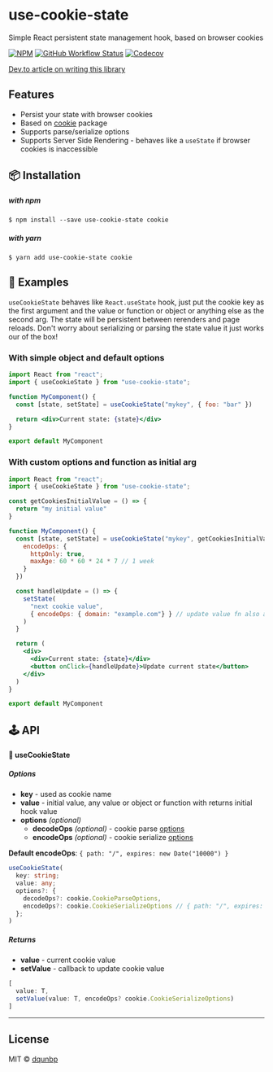 # use-cookie-state

Simple React persistent state management hook, based on browser cookies

[![NPM](https://img.shields.io/npm/v/use-cookie-state)](https://www.npmjs.com/package/use-cookie-state)
[![GitHub Workflow Status](https://img.shields.io/github/workflow/status/dqunbp/use-cookie-state/Release)](https://github.com/dqunbp/use-cookie-state/actions?query=workflow%3ARelease)
[![Codecov](https://img.shields.io/codecov/c/github/dqunbp/use-cookie-state)](https://codecov.io/gh/dqunbp/use-cookie-state)

[Dev.to article on writing this library](https://dev.to/dqunbp/store-state-in-cookies-with-use-cookie-value-react-hook-4i4f)

## Features

- Persist your state with browser cookies
- Based on [cookie](https://www.npmjs.com/package/cookie) package
- Supports parse/serialize options
- Supports Server Side Rendering - behaves like a `useState` if browser cookies is inaccessible


## 📦 Installation

  ##### with npm

    $ npm install --save use-cookie-state cookie

  ##### with yarn

    $ yarn add use-cookie-state cookie


## 📖 Examples

`useCookieState` behaves like `React.useState` hook, just put the cookie key as the first argument and the value or function or object or anything else as the second arg.
The state will be persistent between rerenders and page reloads.
Don't worry about serializing or parsing the state value it just works our of the box!

### With simple object and default options

```jsx
import React from "react";
import { useCookieState } from "use-cookie-state";

function MyComponent() {
  const [state, setState] = useCookieState("mykey", { foo: "bar" })

  return <div>Current state: {state}</div>
}

export default MyComponent
```

### With custom options and function as initial arg

```jsx
import React from "react";
import { useCookieState } from "use-cookie-state";

const getCookiesInitialValue = () => {
  return "my initial value"
}

function MyComponent() {
  const [state, setState] = useCookieState("mykey", getCookiesInitialValue, {
    encodeOps: {
      httpOnly: true,
      maxAge: 60 * 60 * 24 * 7 // 1 week
    }
  })

  const handleUpdate = () => {
    setState(
      "next cookie value", 
      { encodeOps: { domain: "example.com"} } // update value fn also accepts custom encode options
    )
  }

  return (
    <div>
      <div>Current state: {state}</div>
      <button onClick={handleUpdate}>Update current state</button>
    </div>
  )
}

export default MyComponent
```

## 🕹 API

#### 🔗 useCookieState

##### Options

- **key** - used as cookie name
- **value** - initial value, any value or object or function with returns initial hook value
- **options** *(optional)*
  - **decodeOps** *(optional)* - cookie parse [options](https://www.npmjs.com/package/cookie#options)
  - **encodeOps** *(optional)* - cookie serialize [options](https://www.npmjs.com/package/cookie#options-1)

**Default encodeOps**: `{ path: "/", expires: new Date("10000") }`

```ts
useCookieState(
  key: string;
  value: any; 
  options?: {
    decodeOps?: cookie.CookieParseOptions, 
    encodeOps?: cookie.CookieSerializeOptions // { path: "/", expires: new Date("10000") } by default
  };
)
```

##### Returns

- **value** - current cookie value
- **setValue** - callback to update cookie value

```ts
[
  value: T,
  setValue(value: T, encodeOps? cookie.CookieSerializeOptions)
]
```

---

## License

MIT © [dqunbp](https://github.com/dqunbp)
